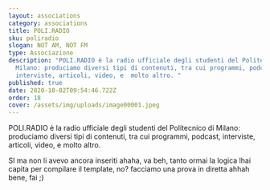 ```yaml
---
layout: associations
category: associations
title: POLI.RADIO
sku: poliradio
slogan: NOT AM, NOT FM
type: Associazione
description: "POLI.RADIO è la radio ufficiale degli studenti del Politecnico di
  Milano: produciamo diversi tipi di contenuti, tra cui programmi, podcast,
  interviste, articoli, video, e  molto altro. "
published: true
date: 2020-10-02T09:54:46.722Z
order: 18
cover: /assets/img/uploads/image00001.jpeg
---
```

POLI.RADIO è la radio ufficiale degli studenti del Politecnico di Milano: produciamo diversi tipi di contenuti, tra cui programmi, podcast, interviste, articoli, video, e molto altro.



SI ma non li avevo ancora inseriti ahaha, va beh, tanto ormai la logica lhai capita per compilare il template, no? facciamo una prova in diretta ahhah bene, fai ;)